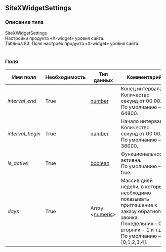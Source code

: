 
## SiteXWidgetSettings

### Описание типа
SiteXWidgetSettings<br/>Настройки продукта «X-widget» уровня сайта.<br/>Таблица 83. Поля настроек продукта «X-widget» уровня сайта<br/><br/>
### Поля

| Имя поля | Необходимость | Тип данных | Комментарий |
|---|---|---|---|
|*interval_end*|True|[number](/docs/types/number.md)|Конец интервала. Количество секунд от 00:00.<br/>По умолчанию – 64800.<br/>|
|*interval_begin*|True|[number](/docs/types/number.md)|Начало интервала. Количество секунд от 00:00.<br/>По умолчанию – 36000.<br/>|
|*is_active*|True|[boolean](/docs/types/boolean.md)|Функциональность активна.<br/>По умолчанию – true.<br/>|
|*days*|True|Array.<[numeric](/docs/types/numeric.md)>|Массив дней недели, в которые необходимо показывать приглашение к заказу обратного звонка.<br/>Понедельник – 0, вторник - 1 и т.д.<br/>По умолчанию – [0,1,2,3,4].<br/>|
